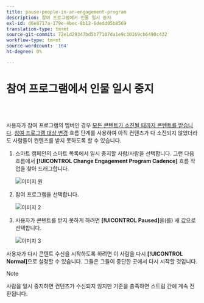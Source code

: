 ```yaml
---
title: pause-people-in-an-engagement-program
description: 참여 프로그램에서 인물 일시 중지
exl-id: d6e8717a-179e-4bec-8b12-6dedd05b8569
translation-type: tm+mt
source-git-commit: 72e1d29347bd5b77107da1e9c30169cb6490c432
workflow-type: tm+mt
source-wordcount: '164'
ht-degree: 0%

---
```


# 참여 프로그램에서 인물 일시 중지

<br> 

사용자가 참여 프로그램의 멤버인 경우 [모든 콘텐트가 소진될 때까지 콘텐트를 받습니다](https://docs.marketo.com/display/DOCS/People+Who+Have+Exhausted+Content). [참여 프로그램 대상 변경](https://docs.marketo.com/display/DOCS/Change+Engagement+Program+Cadence) 흐름 단계를 사용하여 아직 컨텐츠가 다 소진되지 않았더라도 사람들이 컨텐츠를 받지 못하도록 할 수 있습니다.

1. 스마트 캠페인의 스마트 목록에서 일시 중지할 사람/사람을 선택합니다. 그런 다음 흐름에서 **[!UICONTROL Change Engagement Program Cadence]** 흐름 작업을 찾아 드래그합니다.

   ![이미지 원](/help/sky/assets/engagement-programs/pause-people-in-an-engagement-program/pause-people-in-an-engagement-program-1.png)

1. 참여 프로그램을 선택합니다.

   ![이미지 2](/help/sky/assets/engagement-programs/pause-people-in-an-engagement-program/pause-people-in-an-engagement-program-2.png)

1. 사용자가 콘텐트를 받지 못하게 하려면 **[!UICONTROL Paused]**&#x200B;을(를) 새 값으로 선택합니다.

   ![이미지 3](/help/sky/assets/engagement-programs/pause-people-in-an-engagement-program/pause-people-in-an-engagement-program-3.png)

사용자가 다시 콘텐트 수신을 시작하도록 하려면 이 사람을 다시 **[!UICONTROL Normal]**&#x200B;으로 설정할 수 있습니다. 그들은 그들이 중단한 곳에서 다시 시작할 것입니다.

>[!NOTE]
>
>사람을 일시 중지하면 컨텐츠가 수신되지 않지만 기준을 충족하면 스트림 간에 계속 전환됩니다.
